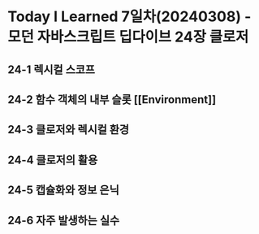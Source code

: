 # Today I Learned 7일차(20240308) - 모던 자바스크립트 딥다이브 24장 클로저

## 24-1 렉시컬 스코프

## 24-2 함수 객체의 내부 슬롯 [[Environment]]

## 24-3 클로저와 렉시컬 환경

## 24-4 클로저의 활용

## 24-5 캡슐화와 정보 은닉

## 24-6 자주 발생하는 실수